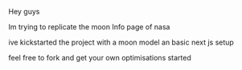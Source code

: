 Hey guys

Im trying to replicate the moon Info page of nasa 

ive kickstarted the project with a moon model an basic next js setup 

feel free to fork and get your own optimisations started

